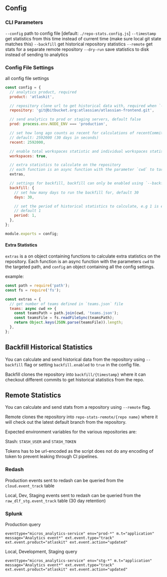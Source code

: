 ## Config

### CLI Parameters

`--config` path to config file [default: `./repo-stats.config.js`]
`--timestamp` get statistics from this time instead of current time (make sure local git state matches this)
`--backfill` get historical repository statistics
`--remote` get stats for a separate remote repository
`--dry-run` save statistics to disk instead of sending to analytics

### Config File Settings

all config file settings

```js
const config = {
  // analytics product, required
  product: 'atlaskit',

  // repository clone url to get historical data with, required when `--backfill` flag set
  repository: 'git@bitbucket.org:atlassian/atlassian-frontend.git',

  // send analytics to prod or staging servers, default false
  prod: process.env.NODE_ENV === 'production',

  // set how long ago counts as recent for calculations of recentCommits and recentAuthors
  // default: 2592000 (30 days in seconds)
  recent: 2592000,

  // enable total workspaces statistic and individual workspaces statistics
  workspaces: true,

  // extra statistics to calculate on the repository
  // each function is an async function with the parameter `cwd` to targeted path
  extras,

  // settings for backfill, backfill can only be enabled using `--backfill` flag
  backfill: {
    // set how many days to run the backfill for, default 30
    days: 30,

    // set the period of historical statistics to calculate, e.g 1 is everyday, 7 is everyweek
    // default 1
    period: 1,
  },
};

module.exports = config;
```

#### Extra Statistics

`extras` is a on object containing functions to calculate extra statistics on the repository.
Each function is an async function with the parameters `cwd` to the targeted path, and `config` an object containing all the config settings.

example:

```js
const path = require('path');
const fs = require('fs');

const extras = {
  // get number of teams defined in `teams.json` file
  teams: async cwd => {
    const teamsPath = path.join(cwd, 'teams.json');
    const teamsFile = fs.readFileSync(teamsPath);
    return Object.keys(JSON.parse(teamsFile)).length;
  },
};
```

## Backfill Historical Statistics

You can calculate and send historical data from the repository using `--backfill` flag or setting `backfill.enabled` to `true` in the config file.

Backfill clones the repository into `backfill/{timestamp}` where it can checkout different commits to get historical statistics from the repo.

## Remote Statistics

You can calculate and send stats from a repository using `--remote` flag.

Remote clones the repository into `repo-stats-remote/{repo name}` where it will check out the latest default branch from the repository.

Expected environment variables for the various repositories are:

Stash: `STASH_USER` and `STASH_TOKEN`

Tokens has to be url-encoded as the script does not do any encoding of token to prevent leaking through CI pipelines.

### Redash

Production events sent to redash can be queried from the `cloud.event_track` table

Local, Dev, Staging events sent to redash can be queried from the `raw_dlf_stg.event_track` table (30 day retention)

### Splunk

Production query

`eventtype="micros_analytics-service" env="prod-*" m.t="application" message="Analytics event*" ext.event.type="track" ext.event.product="atlaskit" ext.event.action="updated"`

Local, Development, Staging query

`eventtype="micros_analytics-service" env="stg-*" m.t="application" message="Analytics event*" ext.event.type="track" ext.event.product="atlaskit" ext.event.action="updated"`
